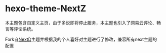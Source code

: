 # hexo-theme-NextZ

本主题包含自定义主页，由于多说即将停止服务，本主题也引入了网易云评论、畅言等评论系统。

Fork自[NextD]('https://github.com/BearD01001/hexo-theme-nextd')主题并根据我的个人喜好对主题进行了修改，兼容所有next主题的配置

 
